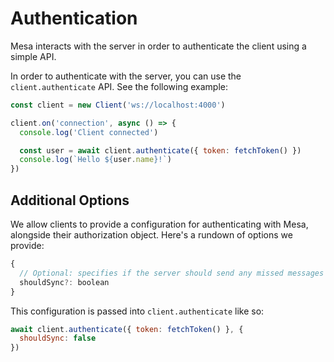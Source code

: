 # Authentication
Mesa interacts with the server in order to authenticate the client using a simple API.

In order to authenticate with the server, you can use the `client.authenticate` API. See the following example:
```js
const client = new Client('ws://localhost:4000')

client.on('connection', async () => {
  console.log('Client connected')

  const user = await client.authenticate({ token: fetchToken() })
  console.log(`Hello ${user.name}!`)
})
```

## Additional Options
We allow clients to provide a configuration for authenticating with Mesa, alongside their authorization object. Here's a rundown of options we provide:
```js
{
  // Optional: specifies if the server should send any missed messages as per the Sync feature. Defaults to true
  shouldSync?: boolean
}
```

This configuration is passed into `client.authenticate` like so:
```js
await client.authenticate({ token: fetchToken() }, {
  shouldSync: false
})
```
